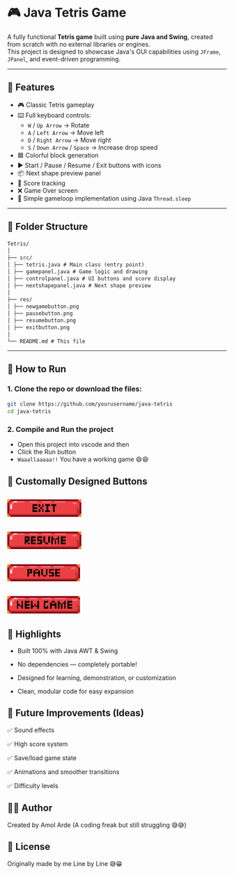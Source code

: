 # 🎮 Java Tetris Game

A fully functional **Tetris game** built using **pure Java and Swing**, created from scratch with no external libraries or engines.  
This project is designed to showcase Java's GUI capabilities using `JFrame`, `JPanel`, and event-driven programming.

---

## 🧱 Features

- 🎮 Classic Tetris gameplay
- ⌨️ Full keyboard controls:
  - `W` / `Up Arrow` → Rotate
  - `A` / `Left Arrow` → Move left
  - `D` / `Right Arrow` → Move right
  - `S` / `Down Arrow` / `Space` → Increase drop speed
- 🟦 Colorful block generation
- ▶️ Start / Pause / Resume / Exit buttons with icons
- 📦 Next shape preview panel
- 💯 Score tracking
- ❌ Game Over screen
- 🧪 Simple gameloop implementation using Java `Thread.sleep`

---

## 🧩 Folder Structure
```
Tetris/
│
├── src/
│ ├── tetris.java # Main class (entry point)
│ ├── gamepanel.java # Game logic and drawing
│ ├── controlpanel.java # UI buttons and score display
│ ├── nextshapepanel.java # Next shape preview
│
├── res/
│ ├── newgamebutton.png
│ ├── pausebutton.png
│ ├── resumebutton.png
│ ├── exitbutton.png
│
└── README.md # This file
```

---

## 🚀 How to Run

### 1.  Clone the repo or download the files:
   ```bash
   git clone https://github.com/yourusername/java-tetris
   cd java-tetris
```
### 2. Compile and Run the project
- Open this project into vscode and then 
- Click the Run button 
- `Waaallaaaaa!!` You have a working game 😄😄




## 🎨 Customally Designed Buttons

## ![Exit Button](src/res/exitbutton.png)
## ![Resume Button](src/res/resumebutton.png)
## ![Pause Button](src/res/pausebutton.png)
## ![NewGame Button](src/res/newgamebutton.png)

## 🎯 Highlights
* Built 100% with Java AWT & Swing

* No dependencies — completely portable!

* Designed for learning, demonstration, or customization

* Clean, modular code for easy expansion

## 🧠 Future Improvements (Ideas)
✅ Sound effects

✅ High score system

✅ Save/load game state

✅ Animations and smoother transitions

✅ Difficulty levels

## 🙋‍♂️ Author
Created by Amol Arde (A coding freak but still struggling 😅😅)


## 📝 License
Originally made by me Line by Line 😅😁